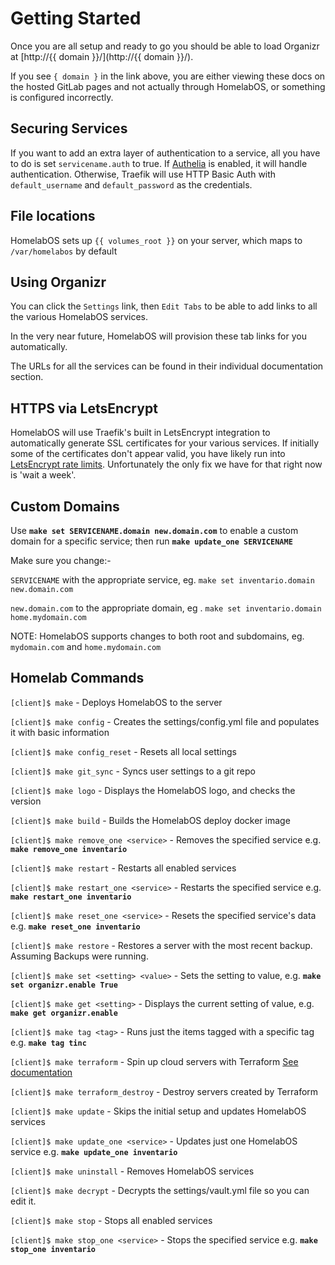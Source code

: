 # Getting Started

Once you are all setup and ready to go you should be able to load Organizr at [http://{{ domain }}/](http://{{ domain }}/).

If you see `{ domain }` in the link above, you are either viewing these docs on the hosted GitLab pages and not actually through HomelabOS, or something is configured incorrectly.

## Securing Services

If you want to add an extra layer of authentication to a service, all you have to do is set `servicename.auth` to true. If [Authelia](/docs/software/authelia/) is enabled, it will handle authentication. Otherwise, Traefik will use HTTP Basic Auth with `default_username` and `default_password` as the credentials.

## File locations

HomelabOS sets up `{{ volumes_root }}` on your server, which maps to `/var/homelabos` by default

## Using Organizr

You can click the `Settings` link, then `Edit Tabs` to be able to add links to all the various HomelabOS services.

In the very near future, HomelabOS will provision these tab links for you automatically.

The URLs for all the services can be found in their individual documentation section.

## HTTPS via LetsEncrypt

HomelabOS will use Traefik's built in LetsEncrypt integration to automatically generate SSL certificates for your various services. If initially some of the certificates don't appear valid, you have likely run into [LetsEncrypt rate limits](https://letsencrypt.org/docs/rate-limits/). Unfortunately the only fix we have for that right now is 'wait a week'.

## Custom Domains

Use **`make set SERVICENAME.domain new.domain.com`** to enable a custom domain for a specific service; then run **`make update_one SERVICENAME`**

Make sure you change:-

`SERVICENAME` with the appropriate service, eg. `make set inventario.domain new.domain.com`

`new.domain.com` to the appropriate domain, eg . `make set inventario.domain home.mydomain.com`

NOTE: HomelabOS supports changes to both root and subdomains, eg. `mydomain.com` and `home.mydomain.com`


## Homelab Commands

`[client]$ make` - Deploys HomelabOS to the server 

`[client]$ make config` - Creates the settings/config.yml file and populates it with basic information

`[client]$ make config_reset` - Resets all local settings

`[client]$ make git_sync` - Syncs user settings to a git repo

`[client]$ make logo` - Displays the HomelabOS logo, and checks the version

`[client]$ make build` - Builds the HomelabOS deploy docker image

`[client]$ make remove_one <service>` - Removes the specified service e.g. **`make remove_one inventario`**

`[client]$ make restart` - Restarts all enabled services

`[client]$ make restart_one <service>` - Restarts the specified service e.g. **`make restart_one inventario`**

`[client]$ make reset_one <service>` - Resets the specified service's data e.g. **`make reset_one inventario`**

`[client]$ make restore` - Restores a server with the most recent backup. Assuming Backups were running.

`[client]$ make set <setting> <value>` - Sets the setting to value, e.g. **`make set organizr.enable True`**

`[client]$ make get <setting>` - Displays the current setting of value, e.g. **`make get organizr.enable`**

`[client]$ make tag <tag>` - Runs just the items tagged with a specific tag e.g. **`make tag tinc`**

`[client]$ make terraform` - Spin up cloud servers with Terraform [See documentation](https://homelabos.com/docs/setup/terraform/)

`[client]$ make terraform_destroy` - Destroy servers created by Terraform

`[client]$ make update` - Skips the initial setup and updates HomelabOS services

`[client]$ make update_one <service>` - Updates just one HomelabOS service e.g. **`make update_one inventario`**

`[client]$ make uninstall` - Removes HomelabOS services

`[client]$ make decrypt` - Decrypts the settings/vault.yml file so you can edit it.

`[client]$ make stop` - Stops all enabled services

`[client]$ make stop_one <service>` - Stops the specified service e.g. **`make stop_one inventario`**